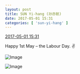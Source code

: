 ```yaml
---
layout: post
title: SUN Yi-hang (孙亦航)
date: 2017-05-01 15:31
categories: [ 'sun-yi-hang' ]
---
```


<div class="weibo-info">
  <a href="http://weibo.com/6108316220/F1679xNs1">2017-05-01 15:31</a>
</div>

Happy 1st May – the Labour Day. :v:

<!-- more -->

![Image](https://wx1.sinaimg.cn/mw690/006FnS5mgy1ff5w9m59j0j30qo140tix.jpg)

![Image](https://wx1.sinaimg.cn/mw690/006FnS5mgy1ff5w9pg62zj30qo14014e.jpg)
